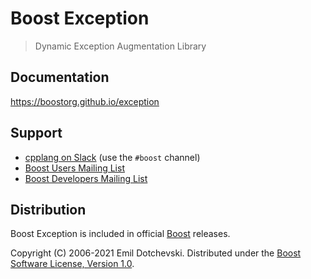 # Boost Exception

> Dynamic Exception Augmentation Library

## Documentation

https://boostorg.github.io/exception

## Support

* [cpplang on Slack](https://Cpplang.slack.com) (use the `#boost` channel)
* [Boost Users Mailing List](https://lists.boost.org/mailman/listinfo.cgi/boost-users)
* [Boost Developers Mailing List](https://lists.boost.org/mailman/listinfo.cgi/boost)

## Distribution

Boost Exception is included in official [Boost](https://www.boost.org/) releases.

Copyright (C) 2006-2021 Emil Dotchevski. Distributed under the [Boost Software License, Version 1.0](http://www.boost.org/LICENSE_1_0.txt).
